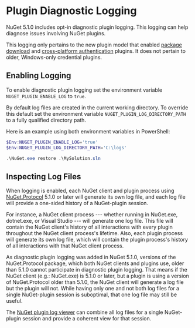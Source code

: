# Plugin Diagnostic Logging
NuGet 5.1.0 includes opt-in diagnostic plugin logging.  This logging can help diagnose issues involving NuGet plugins.

This logging only pertains to the new plugin model that enabled [package download](https://github.com/NuGet/Home/wiki/NuGet-Package-Download-Plugin) and [cross-platform authentication](https://github.com/NuGet/Home/wiki/NuGet-cross-plat-authentication-plugin) plugins.  It does not pertain to older, Windows-only credential plugins.

## Enabling Logging
To enable diagnostic plugin logging set the environment variable `NUGET_PLUGIN_ENABLE_LOG` to `true`.

By default log files are created in the current working directory.  To override this default set the environment variable `NUGET_PLUGIN_LOG_DIRECTORY_PATH` to a fully qualified directory path.

Here is an example using both environment variables in PowerShell:
```PowerShell
$Env:NUGET_PLUGIN_ENABLE_LOG='true'
$Env:NUGET_PLUGIN_LOG_DIRECTORY_PATH='C:\logs'

.\NuGet.exe restore .\MySolution.sln
```
## Inspecting Log Files
When logging is enabled, each NuGet client and plugin process using [NuGet.Protocol](https://www.nuget.org/packages/NuGet.Protocol) 5.1.0 or later will generate its own log file, and each log file will provide a one-sided history of a NuGet-plugin session.

For instance, a NuGet client process --- whether running in NuGet.exe, dotnet.exe, or Visual Studio --- will generate one log file.  This file will contain the NuGet client's history of all interactions with every plugin throughout the NuGet client process's lifetime.  Also, each plugin process will generate its own log file, which will contain the plugin process's history of all interactions with that NuGet client process.

As diagnostic plugin logging was added in NuGet 5.1.0, versions of the NuGet.Protocol package, which both NuGet clients and plugins use, older than 5.1.0 cannot participate in diagnostic plugin logging.  That means if the NuGet client (e.g.:  NuGet.exe) is 5.1.0 or later, but a plugin is using a version of NuGet.Protocol older than 5.1.0, the NuGet client will generate a log file but the plugin will not.  While having only one and not both log files for a single NuGet-plugin session is suboptimal, that one log file may still be useful.

The [NuGet plugin log viewer](https://github.com/NuGet/Entropy/tree/master/NuGet.Protocol.Plugins.LogViewer) can combine all log files for a single NuGet-plugin session and provide a coherent view for that session.